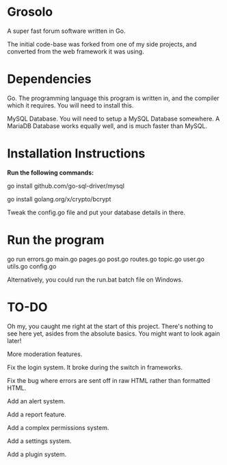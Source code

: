 # Grosolo

A super fast forum software written in Go.

The initial code-base was forked from one of my side projects, and converted from the web framework it was using.



# Dependencies

Go. The programming language this program is written in, and the compiler which it requires. You will need to install this.

MySQL Database. You will need to setup a MySQL Database somewhere. A MariaDB Database works equally well, and is much faster than MySQL.


# Installation Instructions

**Run the following commands:**

go install github.com/go-sql-driver/mysql

go install golang.org/x/crypto/bcrypt

Tweak the config.go file and put your database details in there.


# Run the program

go run errors.go main.go pages.go post.go routes.go topic.go user.go utils.go config.go

Alternatively, you could run the run.bat batch file on Windows.


# TO-DO

Oh my, you caught me right at the start of this project. There's nothing to see here yet, asides from the absolute basics. You might want to look again later!


More moderation features.

Fix the login system. It broke during the switch in frameworks.

Fix the bug where errors are sent off in raw HTML rather than formatted HTML.

Add an alert system.

Add a report feature.

Add a complex permissions system.

Add a settings system.

Add a plugin system.
